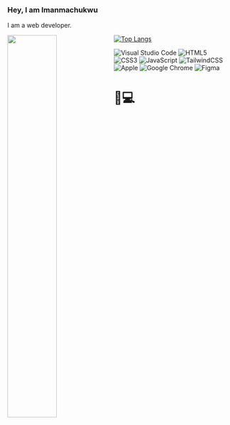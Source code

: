 ### Hey, I am Imanmachukwu

I am a web developer.

<img align="left" width="47%" src="https://github-readme-stats.vercel.app/api?username=imanmachukwu&show_icons=true&theme=radical&border_radius=15&title_color=FFFFFF&text_color=E5F4E3&bg_color=2F2504&icon_color=0B6E4F&border_color=0B6E4F" />

[![Top Langs](https://github-readme-stats.vercel.app/api/top-langs/?username=imanmachukwu&border_radius=15&title_color=FFFFFF&text_color=E5F4E3&bg_color=2F2504&icon_color=0B6E4F&border_color=0B6E4F)](https://github.com/anuraghazra/github-readme-stats)

![Visual Studio Code](https://img.shields.io/badge/Visual%20Studio%20Code-0078d7.svg?style=for-the-badge&logo=visual-studio-code&logoColor=white)
![HTML5](https://img.shields.io/badge/html5-%23E34F26.svg?style=for-the-badge&logo=html5&logoColor=white)
![CSS3](https://img.shields.io/badge/css3-%231572B6.svg?style=for-the-badge&logo=css3&logoColor=white)
![JavaScript](https://img.shields.io/badge/javascript-%23323330.svg?style=for-the-badge&logo=javascript&logoColor=%23F7DF1E)
![TailwindCSS](https://img.shields.io/badge/tailwindcss-%2338B2AC.svg?style=for-the-badge&logo=tailwind-css&logoColor=white)
![Apple](https://img.shields.io/badge/Apple-%23000000.svg?style=for-the-badge&logo=apple&logoColor=white)
![Google Chrome](https://img.shields.io/badge/Google%20Chrome-4285F4?style=for-the-badge&logo=GoogleChrome&logoColor=white)
![Figma](https://img.shields.io/badge/figma-%23F24E1E.svg?style=for-the-badge&logo=figma&logoColor=white)

# 🎨💻 
